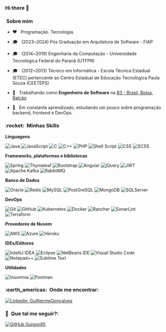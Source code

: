 ### Hi there 👋

<h3> &nbsp;Sobre mim </h3>

-  ♥️ &nbsp; Programação. Tecnologia. 
- 🎓 &nbsp; (2023~2024) Pós Graduação em Arquitetura de Software - FIAP
- 🎓 &nbsp; (2014~2019) Engenharia da Computação - Universidade Tecnológica Federal do Paraná (UTFPR)
- 🎓 &nbsp; (2012~2013) Técnico em Informática - Escola Técnica Estadual (ETEC) pertencente ao Centro Estadual de Educação Tecnológica Paula Souza (CEETEPS)

- 💼 &nbsp; Trabalhando como **Engenheiro de Software** na <a href="https://www.b3.com.br/pt_br/para-voce">B3 - Brasil, Bolsa, Balcão</a>

- 🌱 &nbsp; Em constante aprendizado, estudando um pouco sobre programação backend, frontend e DevOps.

<h3> :rocket: &nbsp;Minhas Skills </h3>

**Linguagens**

  ![Java](https://img.shields.io/badge/java-%23ED8B00.svg?style=flat&logo=openjdk&logoColor=white)
  ![JavaScript](https://img.shields.io/badge/-JavaScript-333333?style=flat&logo=javascript)
  ![C](https://img.shields.io/badge/c-%2300599C.svg?style=flat&logo=c&logoColor=white)
  ![C++](https://img.shields.io/badge/c++-%2300599C.svg?style=flat&logo=c%2B%2B&logoColor=white)
  ![PHP](https://img.shields.io/badge/php-%23777BB4.svg?style=flat&logo=php&logoColor=white)
  ![Shell Script](https://img.shields.io/badge/shell_script-%23121011.svg?style=flat&logo=gnu-bash&logoColor=white)
  ![CSS](https://img.shields.io/badge/-CSS-333333?style=flat&logo=CSS3&logoColor=1572B6)
  ![SCSS](https://img.shields.io/badge/-SCSS-333333?style=flat&logo=SCSS)
 
**Frameworks, plataformas e bibliotecas**
  
  ![Spring](https://img.shields.io/badge/spring-%236DB33F.svg?style=flat&logo=spring&logoColor=white)
  ![Thymeleaf](https://img.shields.io/badge/Thymeleaf-%23005C0F.svg?style=flat&logo=Thymeleaf&logoColor=white)
  ![Bootstrap](https://img.shields.io/badge/bootstrap-%238511FA.svg?style=flat&logo=bootstrap&logoColor=white)
  ![Angular](https://img.shields.io/badge/angular-%23DD0031.svg?style=flat&logo=angular&logoColor=white)
  ![jQuery](https://img.shields.io/badge/jquery-%230769AD.svg?style=flat&logo=jquery&logoColor=white)
  ![JWT](https://img.shields.io/badge/JWT-black?style=flat&logo=JSON%20web%20tokens)
  ![Apache Kafka](https://img.shields.io/badge/Apache%20Kafka-000?style=flat&logo=apachekafka)
  ![RabbitMQ](https://img.shields.io/badge/Rabbitmq-FF6600?style=flat&logo=rabbitmq&logoColor=white)
  
**Banco de Dados**

  ![Oracle](https://img.shields.io/badge/Oracle-F80000?style=flat&logo=oracle&logoColor=white)
  ![Redis](https://img.shields.io/badge/redis-%23DD0031.svg?style=flat&logo=redis&logoColor=white)
  ![MySQL](https://img.shields.io/badge/-MySQL-333333?style=flat&logo=mysql)
  ![PostGreSQL](https://img.shields.io/badge/-PostGreSQL-333333?style=flat&logo=postgresql)
  ![MongoDB](https://img.shields.io/badge/-MongoDB-333333?style=flat&logo=mongodb)
  ![SQLServer](https://img.shields.io/badge/-SQLServer-333333?style=flat&logo=sqlserver)

**DevOps**

  ![Git](https://img.shields.io/badge/-Git-333333?style=flat&logo=git)
  ![GitHub](https://img.shields.io/badge/-GitHub-333333?style=flat&logo=github)
  ![Kubernetes](https://img.shields.io/badge/kubernetes-%23326ce5.svg?style=for-the-badge&logo=kubernetes&logoColor=white)
  ![Docker](https://img.shields.io/badge/-Docker-333333?style=flat&logo=docker)
  ![Rancher](https://img.shields.io/badge/rancher-%230075A8.svg?style=for-the-badge&logo=rancher&logoColor=white)
  ![SonarLint](https://img.shields.io/badge/SonarLint-CB2029?style=for-the-badge&logo=SONARLINT&logoColor=white)
  ![Terraform](https://img.shields.io/badge/terraform-%235835CC.svg?style=for-the-badge&logo=terraform&logoColor=white)
  
**Provedores de Nuvem**

  ![AWS](https://img.shields.io/badge/AWS-%23FF9900.svg?style=flat&logo=amazon-aws&logoColor=white)
  ![Azure](https://img.shields.io/badge/azure-%230072C6.svg?style=flat&logo=microsoftazure&logoColor=white)
  ![Heroku](https://img.shields.io/badge/heroku-%23430098.svg?style=flat&logo=heroku&logoColor=white)
  
**IDEs/Editores**

  ![IntelliJ IDEA](https://img.shields.io/badge/IntelliJIDEA-000000.svg?style=flat&logo=intellij-idea&logoColor=white)
  ![Eclipse](https://img.shields.io/badge/Eclipse-FE7A16.svg?style=flat&logo=Eclipse&logoColor=white)
  ![NetBeans IDE](https://img.shields.io/badge/NetBeansIDE-1B6AC6.svg?style=flat&logo=apache-netbeans-ide&logoColor=white)
  ![Visual Studio Code](https://img.shields.io/badge/-Visual%20Studio%20Code-333333?style=flat&logo=visual-studio-code)
  ![Notepad++](https://img.shields.io/badge/Notepad++-90E59A.svg?style=for-the-badge&logo=notepad%2b%2b&logoColor=black)
  ![Sublime Text](https://img.shields.io/badge/sublime_text-%23575757.svg?style=for-the-badge&logo=sublime-text&logoColor=important)
  
**Utilidades**

  ![Insomnia](https://img.shields.io/badge/-Insomnia-333333?style=flat&logo=insomnia)
  ![Postman](https://img.shields.io/badge/-Postman-333333?style=flat&logo=postman)


<h3> :earth_americas: &nbsp;Onde me encontrar: </h3> 

[![Linkedin: GuilhermeGonçalves](https://img.shields.io/badge/-guilhermegon-blue?style=flat-square&logo=Linkedin&logoColor=white&link=https://www.linkedin.com/in/guilhermegon95/)](https://www.linkedin.com/in/guilhermeogon95/)


<h3> 👀 &nbsp;Que tal me seguir?: </h3> 

[![GitHub Guigon95](https://img.shields.io/github/followers/guigon95?label=follow&style=social)](https://github.com/guigon95)


<!--
**guigon95/guigon95** is a ✨ _special_ ✨ repository because its `README.md` (this file) appears on your GitHub profile.

Here are some ideas to get you started:
- 🔭 I’m currently working on ...
- 🌱 I’m currently learning ...
- 👯 I’m looking to collaborate on ...
- 🤔 I’m looking for help with ...
- 💬 Ask me about ...
- 📫 How to reach me: ...
- 😄 Pronouns: ...
- ⚡ Fun fact: ...
-->
